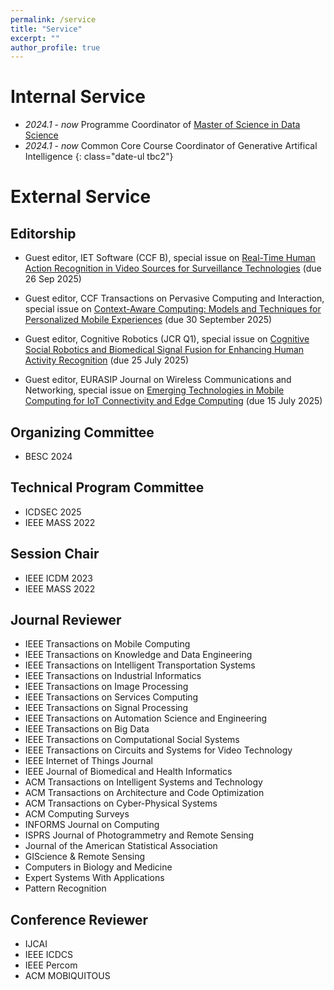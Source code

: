 ```yaml
---
permalink: /service
title: "Service"
excerpt: ""
author_profile: true
---
```



# Internal Service
- *2024.1* - *now* Programme Coordinator of [Master of Science in Data Science](https://www.ln.edu.hk/cds/mscds/)
- *2024.1* - *now* Common Core Course Coordinator of Generative Artifical Intelligence
{: class="date-ul tbc2"}

# External Service

<!-- ## Community Services
- CCF YOCSEF Hong Kong founding AC member
 -->

## Editorship
<!-- - Guest editor, Mathematics, special issue on [Big Data Analytics for Social Good](https://www.mdpi.com/journal/mathematics/special_issues/D1EO3BX64M) (due date: 30 April 2025) -->
<!-- Guest editor, IET Software (CCF B), special issue on [Real-Time Human Action Recognition in Video Sources for Surveillance Technologies]() (due 30 June 2025) -->

- Guest editor, IET Software (CCF B), special issue on [Real-Time Human Action Recognition in Video Sources for Surveillance Technologies](https://ietresearch.onlinelibrary.wiley.com/doi/toc/10.1049/IETSFW.SI-2025-000375) (due 26 Sep 2025)

- Guest editor, CCF Transactions on Pervasive Computing and Interaction, special issue on [Context-Aware Computing: Models and Techniques for Personalized Mobile Experiences](https://link.springer.com/collections/ccefefehgi) (due 30 September 2025)

- Guest editor, Cognitive Robotics (JCR Q1), special issue on [Cognitive Social Robotics and Biomedical Signal Fusion for Enhancing Human Activity Recognition](https://www.keaipublishing.com/en/journals/cognitive-robotics/) (due 25 July 2025)

- Guest editor, EURASIP Journal on Wireless Communications and Networking, special issue on [Emerging Technologies in Mobile Computing for IoT Connectivity and Edge Computing](https://link.springer.com/collections/jheifigjdb) (due 15 July 2025)



## Organizing Committee
- BESC 2024

## Technical Program Committee
- ICDSEC 2025
- IEEE MASS 2022


## Session Chair
- IEEE ICDM 2023
- IEEE MASS 2022

## Journal Reviewer

- IEEE Transactions on Mobile Computing
- IEEE Transactions on Knowledge and Data Engineering
- IEEE Transactions on Intelligent Transportation Systems
- IEEE Transactions on Industrial Informatics
- IEEE Transactions on Image Processing
- IEEE Transactions on Services Computing
- IEEE Transactions on Signal Processing
- IEEE Transactions on Automation Science and Engineering
- IEEE Transactions on Big Data
- IEEE Transactions on Computational Social Systems
- IEEE Transactions on Circuits and Systems for Video Technology
- IEEE Internet of Things Journal
- IEEE Journal of Biomedical and Health Informatics
- ACM Transactions on Intelligent Systems and Technology
- ACM Transactions on Architecture and Code Optimization
- ACM Transactions on Cyber-Physical Systems
- ACM Computing Surveys
- INFORMS Journal on Computing
- ISPRS Journal of Photogrammetry and Remote Sensing
- Journal of the American Statistical Association
- GIScience & Remote Sensing
- Computers in Biology and Medicine
- Expert Systems With Applications
- Pattern Recognition

## Conference Reviewer
- IJCAI 
- IEEE ICDCS 
- IEEE Percom 
- ACM MOBIQUITOUS 

